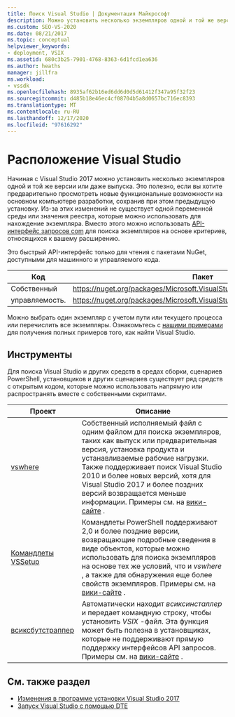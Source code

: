 ```yaml
---
title: Поиск Visual Studio | Документация Майкрософт
description: Можно установить несколько экземпляров одной и той же версии Visual Studio. Узнайте, как использовать API-интерфейс запросов COM для поиска нужного экземпляра.
ms.custom: SEO-VS-2020
ms.date: 08/21/2017
ms.topic: conceptual
helpviewer_keywords:
- deployment, VSIX
ms.assetid: 680c3b25-7901-4768-8363-6d1fcd1ea636
ms.author: heaths
manager: jillfra
ms.workload:
- vssdk
ms.openlocfilehash: 8935af62b16ed6dd6d0d5d61412f347a95f32f23
ms.sourcegitcommit: d485b18e46ec4cf08704b5a8d0657bc716ec8393
ms.translationtype: MT
ms.contentlocale: ru-RU
ms.lasthandoff: 12/17/2020
ms.locfileid: "97616292"
---
```

# <a name="locate-visual-studio"></a>Расположение Visual Studio

Начиная с Visual Studio 2017 можно установить несколько экземпляров одной и той же версии или даже выпуска. Это полезно, если вы хотите предварительно просмотреть новые функциональные возможности на основном компьютере разработки, сохранив при этом предыдущую установку. Из-за этих изменений не существует одной переменной среды или значения реестра, которые можно использовать для нахождение экземпляра. Вместо этого можно использовать [API-интерфейс запросов com](/dotnet/api/microsoft.visualstudio.setup.configuration) для поиска экземпляров на основе критериев, относящихся к вашему расширению.

Это быстрый API-интерфейс только для чтения с пакетами NuGet, доступными для машинного и управляемого кода.

| Код | Пакет |
| ---- | --- |
| Собственный | https://nuget.org/packages/Microsoft.VisualStudio.Setup.Configuration.Native |
| управляемость. | https://nuget.org/packages/Microsoft.VisualStudio.Setup.Configuration.Interop |

Можно выбрать один экземпляр с учетом пути или текущего процесса или перечислить все экземпляры. Ознакомьтесь с [нашими примерами](https://github.com/Microsoft/vs-setup-samples) для получения полных примеров того, как найти Visual Studio.

## <a name="tools"></a>Инструменты

Для поиска Visual Studio и других средств в средах сборки, сценариев PowerShell, установщиков и других сценариев существует ряд средств с открытым кодом, которые можно использовать напрямую или распространять вместе с собственными скриптами.

| Проект | Описание |
| ------- | ----------- |
| [vswhere](https://github.com/Microsoft/vswhere) | Собственный исполняемый файл с одним файлом для поиска экземпляров, таких как выпуск или предварительная версия, установка продукта и устанавливаемые рабочие нагрузки. Также поддерживает поиск Visual Studio 2010 и более новых версий, хотя для Visual Studio 2017 и более поздних версий возвращается меньше информации. Примеры см. на [вики-сайте](https://github.com/Microsoft/vswhere/wiki) . |
| [Командлеты VSSetup](https://github.com/Microsoft/vssetup.powershell) | Командлеты PowerShell поддерживают 2,0 и более поздние версии, возвращающие подробные сведения в виде объектов, которые можно использовать для поиска экземпляров на основе тех же условий, что и _vswhere_ , а также для обнаружения еще более свойств экземпляров. Примеры см. на [вики-сайте](https://github.com/Microsoft/vssetup.powershell/wiki) . |
| [всиксбутстраппер](https://github.com/Microsoft/vsixbootstrapper) | Автоматически находит _всиксинсталлер_ и передает командную строку, чтобы установить *VSIX* -файл. Эта функция может быть полезна в установщиках, которые не поддерживают прямую поддержку интерфейсов API запросов. Примеры см. на [вики-сайте](https://github.com/Microsoft/vsixbootstrapper/wiki) . |

## <a name="see-also"></a>См. также раздел

* [Изменения в программе установки Visual Studio 2017](https://devblogs.microsoft.com/setup/changes-to-visual-studio-15-setup/)
* [Запуск Visual Studio с помощью DTE](launch-visual-studio-dte.md)